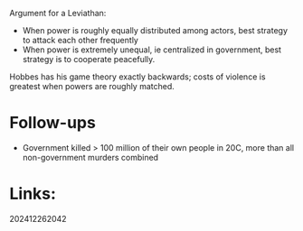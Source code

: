 Argument for a Leviathan:
-  When power is roughly equally distributed among actors, best strategy to attack each other frequently
-  When power is extremely unequal, ie centralized in government, best strategy is to cooperate peacefully.

Hobbes has his game theory exactly backwards; costs of violence is greatest when powers are roughly matched.


# Follow-ups
- Government killed > 100 million of their own people in 20C, more than all non-government murders combined

# Links: 



202412262042
